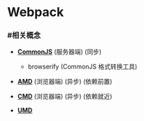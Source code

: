 # Webpack #

### #相关概念 ###

+ __[CommonJS](http://wiki.commonjs.org/wiki/CommonJS)__ (服务器端) (同步)

    + browserify (CommonJS 格式转换工具)

+ __[AMD](https://github.com/amdjs/amdjs-api/wiki/AMD)__ (浏览器端) (异步) (依赖前置)

+ __[CMD](https://github.com/seajs/seajs/issues/242)__ (浏览器端) (异步) (依赖就近)

+ __[UMD](https://github.com/umdjs/umd)__